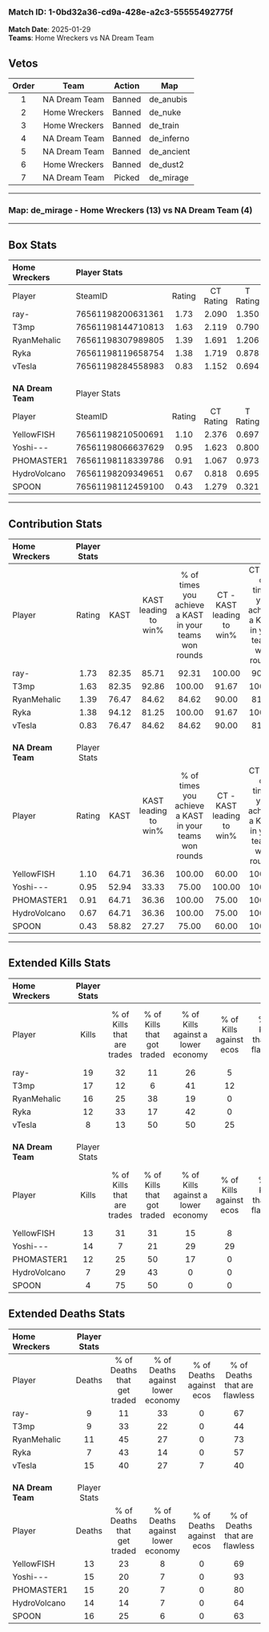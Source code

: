 ### Match ID: 1-0bd32a36-cd9a-428e-a2c3-55555492775f  
**Match Date**: 2025-01-29  
**Teams**: Home Wreckers vs NA Dream Team  

## Vetos  

| Order | Team | Action | Map |
| :---: | :--: | :----: | --- |
| 1 | NA Dream Team | Banned | de_anubis |
| 2 | Home Wreckers | Banned | de_nuke |
| 3 | Home Wreckers | Banned | de_train |
| 4 | NA Dream Team | Banned | de_inferno |
| 5 | NA Dream Team | Banned | de_ancient |
| 6 | Home Wreckers | Banned | de_dust2 |
| 7 | NA Dream Team | Picked | de_mirage |

---  

### **Map**: de_mirage - Home Wreckers (13) vs NA Dream Team (4)  
---  

## Box Stats  

| **Home Wreckers** | Player Stats      |        |           |          |       |       |       |         |        |      |     |
| :- | :- | :-: | :-: | :-: | :-: | :-: | :-: | :-: | :-: | :-: | :-: |
| Player            | SteamID           | Rating | CT Rating | T Rating | KAST  |  ADR  | Kills | Assists | Deaths | K/D  | HS% |
| ray-              | 76561198200631361 |  1.73  |   2.090   |  1.350   | 82.35 | 114.9 |  19   |    3    |   9    | 2.11 | 47  |
| T3mp              | 76561198144710813 |  1.63  |   2.119   |  0.790   | 82.35 | 114.4 |  17   |    4    |   9    | 1.89 | 52  |
| RyanMehalic       | 76561198307989805 |  1.39  |   1.691   |  1.206   | 76.47 | 81.8  |  16   |    6    |   11   | 1.45 | 43  |
| Ryka              | 76561198119658754 |  1.38  |   1.719   |  0.878   | 94.12 | 68.7  |  12   |    3    |   7    | 1.71 | 58  |
| vTesla            | 76561198284558983 |  0.83  |   1.152   |  0.694   | 76.47 | 74.2  |   8   |    6    |   15   | 0.53 | 75  |
|                   |                   |        |           |          |       |       |       |         |        |      |     |
|                   |                   |        |           |          |       |       |       |         |        |      |     |
|                   |                   |        |           |          |       |       |       |         |        |      |     |
| **NA Dream Team** | Player Stats      |        |           |          |       |       |       |         |        |      |     |
| Player            | SteamID           | Rating | CT Rating | T Rating | KAST  |  ADR  | Kills | Assists | Deaths | K/D  | HS% |
| YellowFISH        | 76561198210500691 |  1.10  |   2.376   |  0.697   | 64.71 | 87.5  |  13   |    5    |   13   | 1.00 | 61  |
| Yoshi---          | 76561198066637629 |  0.95  |   1.623   |  0.800   | 52.94 | 80.7  |  14   |    0    |   15   | 0.93 | 64  |
| PHOMASTER1        | 76561198118339786 |  0.91  |   1.067   |  0.973   | 64.71 | 66.8  |  12   |    3    |   15   | 0.80 | 50  |
| HydroVolcano      | 76561198209349651 |  0.67  |   0.818   |  0.695   | 64.71 | 59.0  |   7   |    5    |   14   | 0.50 | 57  |
| SPOON             | 76561198112459100 |  0.43  |   1.279   |  0.321   | 58.82 | 57.2  |   4   |    9    |   16   | 0.25 | 25  |
---  

## Contribution Stats  

| **Home Wreckers** | Player Stats |       |                      |                                                        |                           |                                                             |                          |                                                            |
| :- | :-: | :-: | :-: | :-: | :-: | :-: | :-: | :-: |
| Player            |    Rating    | KAST  | KAST leading to win% | % of times you achieve a KAST in your teams won rounds | CT - KAST leading to win% | CT - % of times you achieve a KAST in your teams won rounds | T - KAST leading to win% | T - % of times you achieve a KAST in your teams won rounds |
| ray-              |     1.73     | 82.35 |        85.71         |                         92.31                          |          100.00           |                            90.91                            |          50.00           |                           100.00                           |
| T3mp              |     1.63     | 82.35 |        92.86         |                         100.00                         |           91.67           |                           100.00                            |          100.00          |                           100.00                           |
| RyanMehalic       |     1.39     | 76.47 |        84.62         |                         84.62                          |           90.00           |                            81.82                            |          66.67           |                           100.00                           |
| Ryka              |     1.38     | 94.12 |        81.25         |                         100.00                         |           91.67           |                           100.00                            |          50.00           |                           100.00                           |
| vTesla            |     0.83     | 76.47 |        84.62         |                         84.62                          |           90.00           |                            81.82                            |          66.67           |                           100.00                           |
|                   |              |       |                      |                                                        |                           |                                                             |                          |                                                            |
|                   |              |       |                      |                                                        |                           |                                                             |                          |                                                            |
|                   |              |       |                      |                                                        |                           |                                                             |                          |                                                            |
| **NA Dream Team** | Player Stats |       |                      |                                                        |                           |                                                             |                          |                                                            |
| Player            |    Rating    | KAST  | KAST leading to win% | % of times you achieve a KAST in your teams won rounds | CT - KAST leading to win% | CT - % of times you achieve a KAST in your teams won rounds | T - KAST leading to win% | T - % of times you achieve a KAST in your teams won rounds |
| YellowFISH        |     1.10     | 64.71 |        36.36         |                         100.00                         |           60.00           |                           100.00                            |          16.67           |                           100.00                           |
| Yoshi---          |     0.95     | 52.94 |        33.33         |                         75.00                          |          100.00           |                           100.00                            |           0.00           |                            0.00                            |
| PHOMASTER1        |     0.91     | 64.71 |        36.36         |                         100.00                         |           75.00           |                           100.00                            |          14.29           |                           100.00                           |
| HydroVolcano      |     0.67     | 64.71 |        36.36         |                         100.00                         |           75.00           |                           100.00                            |          14.29           |                           100.00                           |
| SPOON             |     0.43     | 58.82 |        27.27         |                         75.00                          |           60.00           |                           100.00                            |           0.00           |                            0.00                            |
---  

## Extended Kills Stats  

| **Home Wreckers** | Player Stats |                            |                            |                                    |                         |                              |                                 |                                       |                    |           |
| :- | :-: | :-: | :-: | :-: | :-: | :-: | :-: | :-: | :-: | :-: |
| Player            |    Kills     | % of Kills that are trades | % of Kills that got traded | % of Kills against a lower economy | % of Kills against ecos | % of Kills that are flawless | % of Kills that are close duels | % of Kills that are assisted by flash | Pistol Round Kills | AWP Kills |
| ray-              |      19      |             32             |             11             |                 26                 |            5            |              79              |                0                |                   0                   |         10         |     3     |
| T3mp              |      17      |             12             |             6              |                 41                 |           12            |              65              |               12                |                   6                   |         0          |     0     |
| RyanMehalic       |      16      |             25             |             38             |                 19                 |            0            |              88              |                0                |                   0                   |         0          |     2     |
| Ryka              |      12      |             33             |             17             |                 42                 |            0            |              83              |               17                |                  17                   |         0          |     1     |
| vTesla            |      8       |             13             |             50             |                 50                 |           25            |              63              |               13                |                   0                   |         0          |     0     |
|                   |              |                            |                            |                                    |                         |                              |                                 |                                       |                    |           |
|                   |              |                            |                            |                                    |                         |                              |                                 |                                       |                    |           |
|                   |              |                            |                            |                                    |                         |                              |                                 |                                       |                    |           |
| **NA Dream Team** | Player Stats |                            |                            |                                    |                         |                              |                                 |                                       |                    |           |
| Player            |    Kills     | % of Kills that are trades | % of Kills that got traded | % of Kills against a lower economy | % of Kills against ecos | % of Kills that are flawless | % of Kills that are close duels | % of Kills that are assisted by flash | Pistol Round Kills | AWP Kills |
| YellowFISH        |      13      |             31             |             31             |                 15                 |            8            |              62              |                0                |                   8                   |         0          |     2     |
| Yoshi---          |      14      |             7              |             21             |                 29                 |           29            |              50              |               14                |                   0                   |         1          |     1     |
| PHOMASTER1        |      12      |             25             |             50             |                 17                 |            0            |              58              |                0                |                  25                   |         0          |     4     |
| HydroVolcano      |      7       |             29             |             43             |                 0                  |            0            |              43              |               14                |                   0                   |         0          |     1     |
| SPOON             |      4       |             75             |             50             |                 0                  |            0            |              50              |                0                |                   0                   |         0          |     1     |
## Extended Deaths Stats  

| **Home Wreckers** | Player Stats |                             |                                   |                          |                               |                            |                           |               |
| :- | :-: | :-: | :-: | :-: | :-: | :-: | :-: | :-: |
| Player            |    Deaths    | % of Deaths that get traded | % of Deaths against lower economy | % of Deaths against ecos | % of Deaths that are flawless | % of Deaths that are close | % of Deaths while blinded | Deaths to AWP |
| ray-              |      9       |             11              |                33                 |            0             |              67               |             0              |             0             |       0       |
| T3mp              |      9       |             33              |                22                 |            0             |              44               |             11             |            11             |       0       |
| RyanMehalic       |      11      |             45              |                27                 |            0             |              73               |             0              |             0             |       1       |
| Ryka              |      7       |             43              |                14                 |            0             |              57               |             14             |            14             |       0       |
| vTesla            |      15      |             40              |                27                 |            7             |              40               |             7              |            13             |       1       |
|                   |              |                             |                                   |                          |                               |                            |                           |               |
|                   |              |                             |                                   |                          |                               |                            |                           |               |
|                   |              |                             |                                   |                          |                               |                            |                           |               |
| **NA Dream Team** | Player Stats |                             |                                   |                          |                               |                            |                           |               |
| Player            |    Deaths    | % of Deaths that get traded | % of Deaths against lower economy | % of Deaths against ecos | % of Deaths that are flawless | % of Deaths that are close | % of Deaths while blinded | Deaths to AWP |
| YellowFISH        |      13      |             23              |                 8                 |            0             |              69               |             0              |             0             |       4       |
| Yoshi---          |      15      |             20              |                 7                 |            0             |              93               |             0              |             0             |       1       |
| PHOMASTER1        |      15      |             20              |                 7                 |            0             |              80               |             0              |             0             |       1       |
| HydroVolcano      |      14      |             14              |                 7                 |            0             |              64               |             14             |             0             |       2       |
| SPOON             |      16      |             25              |                 6                 |            0             |              63               |             19             |            19             |       1       |
